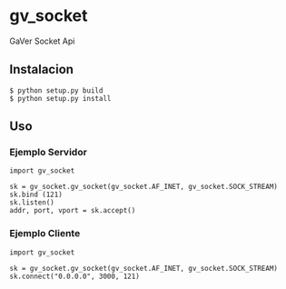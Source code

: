 # gv_socket
GaVer Socket Api

## Instalacion
```
$ python setup.py build
$ python setup.py install
```

## Uso

### Ejemplo Servidor
```
import gv_socket

sk = gv_socket.gv_socket(gv_socket.AF_INET, gv_socket.SOCK_STREAM)
sk.bind (121)
sk.listen()
addr, port, vport = sk.accept()
```

### Ejemplo Cliente
```
import gv_socket

sk = gv_socket.gv_socket(gv_socket.AF_INET, gv_socket.SOCK_STREAM)
sk.connect("0.0.0.0", 3000, 121)
```
